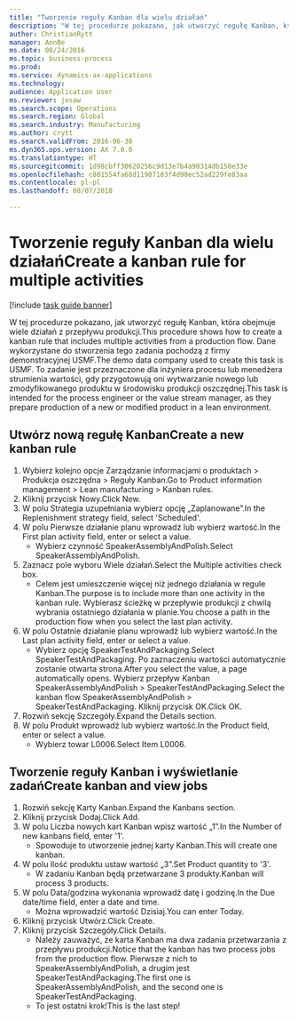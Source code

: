 ```yaml
--- 
title: "Tworzenie reguły Kanban dla wielu działań"
description: "W tej procedurze pokazano, jak utworzyć regułę Kanban, która obejmuje wiele działań z przepływu produkcji."
author: ChristianRytt
manager: AnnBe
ms.date: 08/24/2016
ms.topic: business-process
ms.prod: 
ms.service: dynamics-ax-applications
ms.technology: 
audience: Application User
ms.reviewer: josaw
ms.search.scope: Operations
ms.search.region: Global
ms.search.industry: Manufacturing
ms.author: crytt
ms.search.validFrom: 2016-06-30
ms.dyn365.ops.version: AX 7.0.0
ms.translationtype: HT
ms.sourcegitcommit: 1d98cbff30620256c9d13e7b4a90314db150e33e
ms.openlocfilehash: c801554fa68d11907103f4d90ec52ad229fe83aa
ms.contentlocale: pl-pl
ms.lasthandoff: 08/07/2018

---
```

# <a name="create-a-kanban-rule-for-multiple-activities"></a><span data-ttu-id="b09a3-103">Tworzenie reguły Kanban dla wielu działań</span><span class="sxs-lookup"><span data-stu-id="b09a3-103">Create a kanban rule for multiple activities</span></span>

[!include [task guide banner](../../includes/task-guide-banner.md)]

<span data-ttu-id="b09a3-104">W tej procedurze pokazano, jak utworzyć regułę Kanban, która obejmuje wiele działań z przepływu produkcji.</span><span class="sxs-lookup"><span data-stu-id="b09a3-104">This procedure shows how to create a kanban rule that includes multiple activities from a production flow.</span></span> <span data-ttu-id="b09a3-105">Dane wykorzystane do stworzenia tego zadania pochodzą z firmy demonstracyjnej USMF.</span><span class="sxs-lookup"><span data-stu-id="b09a3-105">The demo data company used to create this task is USMF.</span></span> <span data-ttu-id="b09a3-106">To zadanie jest przeznaczone dla inżyniera procesu lub menedżera strumienia wartości, gdy przygotowują oni wytwarzanie nowego lub zmodyfikowanego produktu w środowisku produkcji oszczędnej.</span><span class="sxs-lookup"><span data-stu-id="b09a3-106">This task is intended for the process engineer or the value stream manager, as they prepare production of a new or modified product in a lean environment.</span></span>


## <a name="create-a-new-kanban-rule"></a><span data-ttu-id="b09a3-107">Utwórz nową regułę Kanban</span><span class="sxs-lookup"><span data-stu-id="b09a3-107">Create a new kanban rule</span></span>
1. <span data-ttu-id="b09a3-108">Wybierz kolejno opcje Zarządzanie informacjami o produktach > Produkcja oszczędna > Reguły Kanban.</span><span class="sxs-lookup"><span data-stu-id="b09a3-108">Go to Product information management > Lean manufacturing > Kanban rules.</span></span>
2. <span data-ttu-id="b09a3-109">Kliknij przycisk Nowy.</span><span class="sxs-lookup"><span data-stu-id="b09a3-109">Click New.</span></span>
3. <span data-ttu-id="b09a3-110">W polu Strategia uzupełniania wybierz opcję „Zaplanowane”.</span><span class="sxs-lookup"><span data-stu-id="b09a3-110">In the Replenishment strategy field, select 'Scheduled'.</span></span>
4. <span data-ttu-id="b09a3-111">W polu Pierwsze działanie planu wprowadź lub wybierz wartość.</span><span class="sxs-lookup"><span data-stu-id="b09a3-111">In the First plan activity field, enter or select a value.</span></span>
    * <span data-ttu-id="b09a3-112">Wybierz czynność SpeakerAssemblyAndPolish.</span><span class="sxs-lookup"><span data-stu-id="b09a3-112">Select SpeakerAssemblyAndPolish.</span></span>  
5. <span data-ttu-id="b09a3-113">Zaznacz pole wyboru Wiele działań.</span><span class="sxs-lookup"><span data-stu-id="b09a3-113">Select the Multiple activities check box.</span></span>
    * <span data-ttu-id="b09a3-114">Celem jest umieszczenie więcej niż jednego działania w regule Kanban.</span><span class="sxs-lookup"><span data-stu-id="b09a3-114">The purpose is to include more than one activity in the kanban rule.</span></span> <span data-ttu-id="b09a3-115">Wybierasz ścieżkę w przepływie produkcji z chwilą wybrania ostatniego działania w planie.</span><span class="sxs-lookup"><span data-stu-id="b09a3-115">You choose a path in the production flow when you select the last plan activity.</span></span>  
6. <span data-ttu-id="b09a3-116">W polu Ostatnie działanie planu wprowadź lub wybierz wartość.</span><span class="sxs-lookup"><span data-stu-id="b09a3-116">In the Last plan activity field, enter or select a value.</span></span>
    * <span data-ttu-id="b09a3-117">Wybierz opcję SpeakerTestAndPackaging.</span><span class="sxs-lookup"><span data-stu-id="b09a3-117">Select SpeakerTestAndPackaging.</span></span> <span data-ttu-id="b09a3-118">Po zaznaczeniu wartości automatycznie zostanie otwarta strona.</span><span class="sxs-lookup"><span data-stu-id="b09a3-118">After you select the value, a page automatically opens.</span></span> <span data-ttu-id="b09a3-119">Wybierz przepływ Kanban SpeakerAssemblyAndPolish > SpeakerTestAndPackaging.</span><span class="sxs-lookup"><span data-stu-id="b09a3-119">Select the kanban flow SpeakerAssemblyAndPolish > SpeakerTestAndPackaging.</span></span> <span data-ttu-id="b09a3-120">Kliknij przycisk OK.</span><span class="sxs-lookup"><span data-stu-id="b09a3-120">Click OK.</span></span>  
7. <span data-ttu-id="b09a3-121">Rozwiń sekcję Szczegóły.</span><span class="sxs-lookup"><span data-stu-id="b09a3-121">Expand the Details section.</span></span>
8. <span data-ttu-id="b09a3-122">W polu Produkt wprowadź lub wybierz wartość.</span><span class="sxs-lookup"><span data-stu-id="b09a3-122">In the Product field, enter or select a value.</span></span>
    * <span data-ttu-id="b09a3-123">Wybierz towar L0006.</span><span class="sxs-lookup"><span data-stu-id="b09a3-123">Select Item L0006.</span></span>  

## <a name="create-kanban-and-view-jobs"></a><span data-ttu-id="b09a3-124">Tworzenie reguły Kanban i wyświetlanie zadań</span><span class="sxs-lookup"><span data-stu-id="b09a3-124">Create kanban and view jobs</span></span>
1. <span data-ttu-id="b09a3-125">Rozwiń sekcję Karty Kanban.</span><span class="sxs-lookup"><span data-stu-id="b09a3-125">Expand the Kanbans section.</span></span>
2. <span data-ttu-id="b09a3-126">Kliknij przycisk Dodaj.</span><span class="sxs-lookup"><span data-stu-id="b09a3-126">Click Add.</span></span>
3. <span data-ttu-id="b09a3-127">W polu Liczba nowych kart Kanban wpisz wartość „1”.</span><span class="sxs-lookup"><span data-stu-id="b09a3-127">In the Number of new kanbans field, enter '1'.</span></span>
    * <span data-ttu-id="b09a3-128">Spowoduje to utworzenie jednej karty Kanban.</span><span class="sxs-lookup"><span data-stu-id="b09a3-128">This will create one kanban.</span></span>  
4. <span data-ttu-id="b09a3-129">W polu Ilość produktu ustaw wartość „3”.</span><span class="sxs-lookup"><span data-stu-id="b09a3-129">Set Product quantity to '3'.</span></span>
    * <span data-ttu-id="b09a3-130">W zadaniu Kanban będą przetwarzane 3 produkty.</span><span class="sxs-lookup"><span data-stu-id="b09a3-130">Kanban will process 3 products.</span></span>  
5. <span data-ttu-id="b09a3-131">W polu Data/godzina wykonania wprowadź datę i godzinę.</span><span class="sxs-lookup"><span data-stu-id="b09a3-131">In the Due date/time field, enter a date and time.</span></span>
    * <span data-ttu-id="b09a3-132">Można wprowadzić wartość Dzisiaj.</span><span class="sxs-lookup"><span data-stu-id="b09a3-132">You can enter Today.</span></span>  
6. <span data-ttu-id="b09a3-133">Kliknij przycisk Utwórz.</span><span class="sxs-lookup"><span data-stu-id="b09a3-133">Click Create.</span></span>
7. <span data-ttu-id="b09a3-134">Kliknij przycisk Szczegóły.</span><span class="sxs-lookup"><span data-stu-id="b09a3-134">Click Details.</span></span>
    * <span data-ttu-id="b09a3-135">Należy zauważyć, że karta Kanban ma dwa zadania przetwarzania z przepływu produkcji.</span><span class="sxs-lookup"><span data-stu-id="b09a3-135">Notice that the kanban has two process jobs from the production flow.</span></span> <span data-ttu-id="b09a3-136">Pierwsze z nich to SpeakerAssemblyAndPolish, a drugim jest SpeakerTestAndPackaging.</span><span class="sxs-lookup"><span data-stu-id="b09a3-136">The first one is SpeakerAssemblyAndPolish, and the second one is SpeakerTestAndPackaging.</span></span>  
    * <span data-ttu-id="b09a3-137">To jest ostatni krok!</span><span class="sxs-lookup"><span data-stu-id="b09a3-137">This is the last step!</span></span>  


